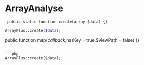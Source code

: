 # ArrayAnalyse


```
 public static function create(array $data) {}
```

```php
ArrayPlus::create($data);
```


public function map($callback,$hasKey = true,$viewPath = false) {}
```

```php
ArrayPlus::create($data);
```





